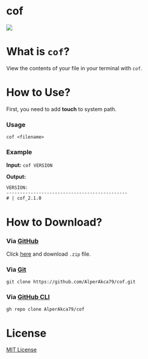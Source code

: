 # cof
![](https://user-images.githubusercontent.com/91411319/243679344-9bd9fa42-4848-4b9d-9697-5e8c0700a595.png)

# What is `cof`?
View the contents of your file in your terminal with `cof`.

# How to Use?
First, you need to add **touch** to system path.

### Usage
```
cof <filename>
```

### Example
**Input:**
`cof VERSION`

**Output:**
```
VERSION:
---------------------------------------------
# | cof_2.1.0
```

# How to Download?
### Via [GitHub](https://github.com)
Click [here](https://github.com/AlperAkca79/cof/releases) and download `.zip` file.

### Via [Git](https://git-scm.com)
```shell
git clone https://github.com/AlperAkca79/cof.git
```

### Via [GitHub CLI](https://github.com/cli/cli)
```shell
gh repo clone AlperAkca79/cof
```

# License
[MIT License](LICENSE)